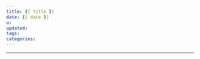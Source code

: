 ```yaml
---
title: {{ title }}
date: {{ date }}
u:
updated:
tags:
categories:
---
```

<font color="#999999"></font>

<!--more-->
---